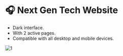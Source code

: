 # 🎧 Next Gen Tech Website

- Dark interface.
- With 2 active pages.
- Compatible with all desktop and mobile devices.

![1](https://user-images.githubusercontent.com/95723185/164282145-18aeb844-bb2c-4200-b9f3-232b8ead676f.png)

